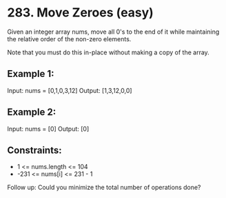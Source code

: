 # 283. Move Zeroes (easy)

Given an integer array nums, move all 0's to the end of it while maintaining the relative order of the non-zero elements.

Note that you must do this in-place without making a copy of the array.

## Example 1:

Input: nums = [0,1,0,3,12]
Output: [1,3,12,0,0]

## Example 2:

Input: nums = [0]
Output: [0]

## Constraints:

- 1 <= nums.length <= 104
- -231 <= nums[i] <= 231 - 1

Follow up: Could you minimize the total number of operations done?
